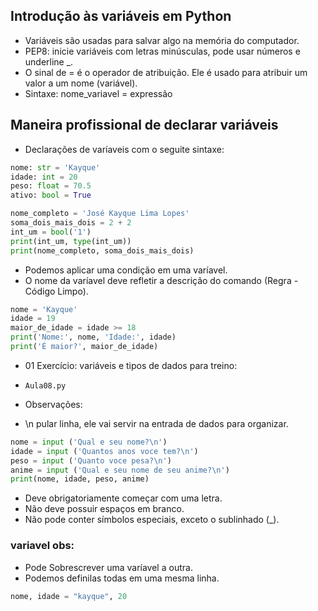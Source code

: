 ## Introdução às variáveis em Python
- Variáveis são usadas para salvar algo na memória do computador.
- PEP8: inicie variáveis com letras minúsculas, pode usar números e underline _.
- O sinal de = é o operador de atribuição. Ele é usado para atribuir um valor a um nome (variável).
- Sintaxe: nome_variavel = expressão

##   Maneira profissional de declarar variáveis
- Declarações de varíaveis com o seguite sintaxe:
``` python
nome: str = 'Kayque'
idade: int = 20
peso: float = 70.5
ativo: bool = True
```


``` python
nome_completo = 'José Kayque Lima Lopes'
soma_dois_mais_dois = 2 + 2
int_um = bool('1')
print(int_um, type(int_um))
print(nome_completo, soma_dois_mais_dois)
```

- Podemos aplicar uma condição em uma varíavel.
- O nome da varíavel deve refletir a descrição do comando (Regra - Código Limpo). 
``` python
nome = 'Kayque'
idade = 19
maior_de_idade = idade >= 18
print('Nome:', nome, 'Idade:', idade)
print('É maior?', maior_de_idade)
```

+ 01 Exercício: variáveis e tipos de dados para treino:
- `Aula08.py`


- Observações:
- \n pular linha, ele vai servir na entrada de dados para organizar.
``` python
nome = input ('Qual e seu nome?\n')
idade = input ('Quantos anos voce tem?\n')
peso = input ('Quanto voce pesa?\n')
anime = input ('Qual e seu nome de seu anime?\n')
print(nome, idade, peso, anime)
```

- Deve obrigatoriamente começar com uma letra.
- Não deve possuir espaços em branco.
- Não pode conter símbolos especiais, exceto o sublinhado (_).


### variavel obs:
- Pode Sobrescrever uma varíavel a outra.
- Podemos definilas todas em uma mesma linha.
``` py
nome, idade = "kayque", 20
``` 

